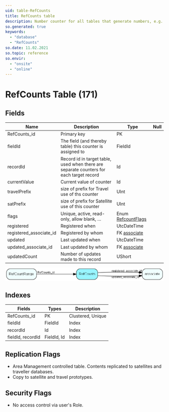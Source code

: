```yaml
---
uid: table-RefCounts
title: RefCounts table
description: Number counter for all tables that generate numbers, e.g. templates, contacts...   This table is used for the number allocation system and should not be confused with sequence, used for allocating internal ID&apos;s. This table is replicated during generation of satellites and during local update for travellers, using special logic. By default it contains rows for the SuperOffice standard counters, including one row for each DocTemplate record.  It is permissible to add new rows to this table, and such records are maintainable through the Maintenance client.  Changing the contents of the standard records is not recommended. 
so.generated: true
keywords:
  - "database"
  - "RefCounts"
so.date: 11.02.2021
so.topic: reference
so.envir:
  - "onsite"
  - "online"
---
```


# RefCounts Table (171)

## Fields

| Name | Description | Type | Null |
|------|-------------|------|:----:|
|RefCounts\_id|Primary key|PK| |
|fieldId|The field (and thereby table) this counter is assigned to|FieldId| |
|recordId|Record id in target table, used when there are separate counters for each target record|Id| |
|currentValue|Current value of counter|Id| |
|travelPrefix|size of prefix for Travel use of ths counter|UInt| |
|satPrefix|size of prefix for Satellite use of this counter|UInt| |
|flags|Unique, active, read-only, allow blank, …|Enum [RefcountFlags](enums/refcountflags.md)| |
|registered|Registered when|UtcDateTime| |
|registered\_associate\_id|Registered by whom|FK [associate](associate.md)| |
|updated|Last updated when|UtcDateTime| |
|updated\_associate\_id|Last updated by whom|FK [associate](associate.md)| |
|updatedCount|Number of updates made to this record|UShort| |


![RefCounts table relationship diagram](./media/RefCounts.png)

## Indexes

| Fields | Types | Description |
|--------|-------|-------------|
|RefCounts\_id |PK |Clustered, Unique |
|fieldId |FieldId |Index |
|recordId |Id |Index |
|fieldId, recordId |FieldId, Id |Index |

## Replication Flags

* Area Management controlled table. Contents replicated to satellites and traveller databases.
* Copy to satellite and travel prototypes.

## Security Flags

* No access control via user's Role.

